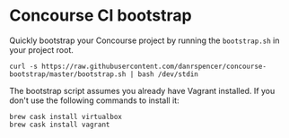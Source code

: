 # Concourse CI bootstrap

Quickly bootstrap your Concourse project by running the `bootstrap.sh` in your project root.

```
curl -s https://raw.githubusercontent.com/danrspencer/concourse-bootstrap/master/bootstrap.sh | bash /dev/stdin
```

The bootstrap script assumes you already have Vagrant installed. If you don't use the following commands to install it:

```
brew cask install virtualbox
brew cask install vagrant
```
